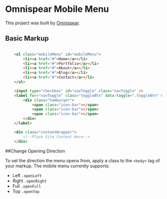 # Omnispear Mobile Menu

This project was built by [Omnispear](http://www.omnispear.com/).

## Basic Markup

```html

    <ul class="mobileMenu" id="mobileMenu">
    	<li><a href="#">Home</a></li>
    	<li><a href="#">Portfolio</a></li>
    	<li><a href="#">About</a></li>
    	<li><a href="#">Blog</a></li>
    	<li><a href="#">Contact</a></li>
    </ul>

    <input type="checkbox" id="navToggle" class="navToggle" />
    <label for="navToggle" class="toggleBtn" data-toggle=".toggleBtn" data-menu=".contentWrapper">
	    <div class="hamburger">
            <span class="icon-bar"></span>
            <span class="icon-bar"></span>
            <span class="icon-bar"></span>
        </div>
    </label>

    <div class="contentWrapper">
        <!--Place Site Content Here-->
    </div>
```

##Change Opening Direction

To set the direction the menu opens from, apply a class to the `<body>` tag of your markup. The mobile menu currently supports:

* Left `.openLeft`
* Right `.openRight`
* Full `.openFull`
* Top  `.openTop` 